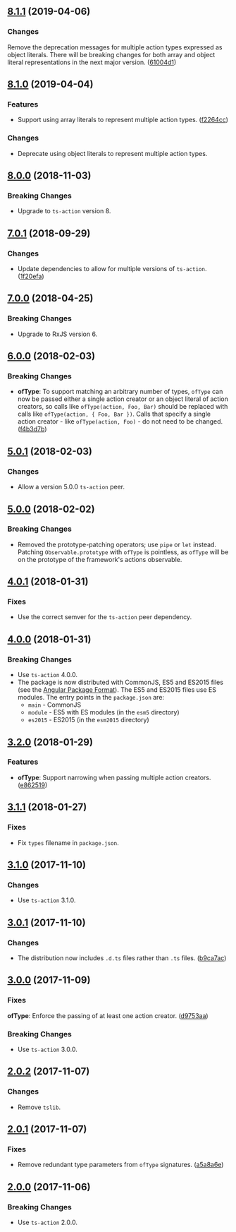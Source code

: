<a name="8.1.1"></a>
## [8.1.1](https://github.com/cartant/ts-action-operators/compare/v8.1.0...v8.1.1) (2019-04-06)

### Changes

Remove the deprecation messages for multiple action types expressed as object literals. There will be breaking changes for both array and object literal representations in the next major version. ([61004d1](https://github.com/cartant/ts-action-operators/commit/61004d1))

<a name="8.1.0"></a>
## [8.1.0](https://github.com/cartant/ts-action-operators/compare/v8.0.0...v8.1.0) (2019-04-04)

### Features

* Support using array literals to represent multiple action types. ([f2264cc](https://github.com/cartant/ts-action-operators/commit/f2264cc))

### Changes

* Deprecate using object literals to represent multiple action types.

<a name="8.0.0"></a>
## [8.0.0](https://github.com/cartant/ts-action-operators/compare/v7.0.1...v8.0.0) (2018-11-03)

### Breaking Changes

* Upgrade to `ts-action` version 8.

<a name="7.0.1"></a>
## [7.0.1](https://github.com/cartant/ts-action-operators/compare/v7.0.0...v7.0.1) (2018-09-29)

### Changes

* Update dependencies to allow for multiple versions of `ts-action`. ([1f20efa](https://github.com/cartant/ts-action-operators/commit/1f20efa))

<a name="7.0.0"></a>
## [7.0.0](https://github.com/cartant/ts-action-operators/compare/v6.0.0...v7.0.0) (2018-04-25)

### Breaking Changes

* Upgrade to RxJS version 6.

<a name="6.0.0"></a>
## [6.0.0](https://github.com/cartant/ts-action-operators/compare/v5.0.1...v6.0.0) (2018-02-03)

### Breaking Changes

* **ofType**: To support matching an arbitrary number of types, `ofType` can now be passed either a single action creator or an object literal of action creators, so calls like `ofType(action, Foo, Bar)` should be replaced with calls like `ofType(action, { Foo, Bar })`. Calls that specify a single action creator - like `ofType(action, Foo)` - do not need to be changed. ([f4b3d7b](https://github.com/cartant/ts-action/commit/f4b3d7b))

<a name="5.0.1"></a>
## [5.0.1](https://github.com/cartant/ts-action-operators/compare/v5.0.0...v5.0.1) (2018-02-03)

### Changes

* Allow a version 5.0.0 `ts-action` peer.

<a name="5.0.0"></a>
## [5.0.0](https://github.com/cartant/ts-action-operators/compare/v4.0.0...v5.0.0) (2018-02-02)

### Breaking Changes

* Removed the prototype-patching operators; use `pipe` or `let` instead. Patching `Observable.prototype` with `ofType` is pointless, as `ofType` will be on the prototype of the framework's actions observable.

<a name="4.0.1"></a>
## [4.0.1](https://github.com/cartant/ts-action-operators/compare/v4.0.0...v4.0.1) (2018-01-31)

### Fixes

* Use the correct semver for the `ts-action` peer dependency.

<a name="4.0.0"></a>
## [4.0.0](https://github.com/cartant/ts-action-operators/compare/v3.2.0...v4.0.0) (2018-01-31)

### Breaking Changes

* Use `ts-action` 4.0.0.
* The package is now distributed with CommonJS, ES5 and ES2015 files (see the [Angular Package Format](https://docs.google.com/document/d/1CZC2rcpxffTDfRDs6p1cfbmKNLA6x5O-NtkJglDaBVs/edit#heading=h.k0mh3o8u5hx)). The ES5 and ES2015 files use ES modules. The entry points in the `package.json` are:
    * `main` - CommonJS
    * `module` - ES5 with ES modules (in the `esm5` directory)
    * `es2015` - ES2015 (in the `esm2015` directory)

<a name="3.2.0"></a>
## [3.2.0](https://github.com/cartant/ts-action-operators/compare/v3.1.1...v3.2.0) (2018-01-29)

### Features

* **ofType**: Support narrowing when passing multiple action creators. ([e862519](https://github.com/cartant/ts-action/commit/e862519))

<a name="3.1.1"></a>
## [3.1.1](https://github.com/cartant/ts-action-operators/compare/v3.1.0...v3.1.1) (2018-01-27)

### Fixes

* Fix `types` filename in `package.json`.

<a name="3.1.0"></a>
## [3.1.0](https://github.com/cartant/ts-action-operators/compare/v3.0.1...v3.1.0) (2017-11-10)

### Changes

* Use `ts-action` 3.1.0.

<a name="3.0.1"></a>
## [3.0.1](https://github.com/cartant/ts-action-operators/compare/v3.0.0...v3.0.1) (2017-11-10)

### Changes

* The distribution now includes `.d.ts` files rather than `.ts` files. ([b9ca7ac](https://github.com/cartant/ts-action-operators/commit/b9ca7ac))

<a name="3.0.0"></a>
## [3.0.0](https://github.com/cartant/ts-action-operators/compare/v2.0.2...v3.0.0) (2017-11-09)

### Fixes

**ofType**: Enforce the passing of at least one action creator. ([d9753aa](https://github.com/cartant/ts-action-operators/commit/d9753aa))

### Breaking Changes

* Use `ts-action` 3.0.0.

<a name="2.0.2"></a>
## [2.0.2](https://github.com/cartant/ts-action-operators/compare/v2.0.1...v2.0.2) (2017-11-07)

### Changes

* Remove `tslib`.

<a name="2.0.1"></a>
## [2.0.1](https://github.com/cartant/ts-action-operators/compare/v2.0.0...v2.0.1) (2017-11-07)

### Fixes

* Remove redundant type parameters from `ofType` signatures. ([a5a8a6e](https://github.com/cartant/ts-action-operators/commit/a5a8a6e))

<a name="2.0.0"></a>
## [2.0.0](https://github.com/cartant/ts-action-operators/compare/v1.0.3...v2.0.0) (2017-11-06)

### Breaking Changes

* Use `ts-action` 2.0.0.